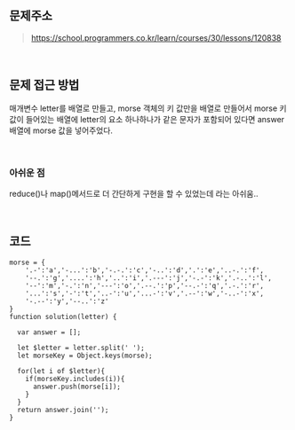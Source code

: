 ## 문제주소
>https://school.programmers.co.kr/learn/courses/30/lessons/120838

</br>

## 문제 접근 방법
매개변수 letter를 배열로 만들고, morse 객체의 키 값만을 배열로 만들어서 morse 키 값이 들어있는 배열에 letter의 요소 하나하나가 같은 문자가 포함되어 있다면 answer 배열에 morse 값을 넣어주었다.

</br>

### 아쉬운 점
reduce()나 map()메서드로 더 간단하게 구현을 할 수 있었는데 라는 아쉬움..

</br>

## 코드
```
morse = { 
    '.-':'a','-...':'b','-.-.':'c','-..':'d','.':'e','..-.':'f',
    '--.':'g','....':'h','..':'i','.---':'j','-.-':'k','.-..':'l',
    '--':'m','-.':'n','---':'o','.--.':'p','--.-':'q','.-.':'r',
    '...':'s','-':'t','..-':'u','...-':'v','.--':'w','-..-':'x',
    '-.--':'y','--..':'z'
}
function solution(letter) {

  var answer = [];

  let $letter = letter.split(' ');
  let morseKey = Object.keys(morse);

  for(let i of $letter){
    if(morseKey.includes(i)){
      answer.push(morse[i]);
    }
  }
  return answer.join('');
}
```
